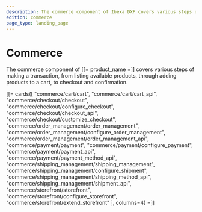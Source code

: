 ```yaml
---
description: The commerce component of Ibexa DXP covers various steps of making a transaction from listing available products, through adding products to a cart, to checkout and confirmation.
edition: commerce
page_type: landing_page
---
```


# Commerce

The commerce component of [[= product_name =]] covers various steps of making a transaction,
from listing available products, through adding products to a cart, to checkout and confirmation.

[[= cards([
"commerce/cart/cart",
"commerce/cart/cart_api",
"commerce/checkout/checkout",
"commerce/checkout/configure_checkout",
"commerce/checkout/checkout_api",
"commerce/checkout/customize_checkout",
"commerce/order_management/order_management",
"commerce/order_management/configure_order_management",
"commerce/order_management/order_management_api",
"commerce/payment/payment",
"commerce/payment/configure_payment",
"commerce/payment/payment_api",
"commerce/payment/payment_method_api",
"commerce/shipping_management/shipping_management",
"commerce/shipping_management/configure_shipment",
"commerce/shipping_management/shipping_method_api",
"commerce/shipping_management/shipment_api",
"commerce/storefront/storefront",
"commerce/storefront/configure_storefront",
"commerce/storefront/extend_storefront"
], columns=4) =]]
